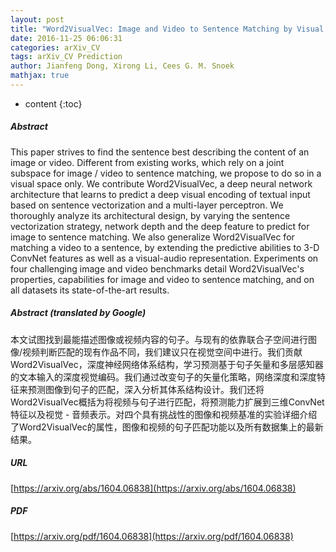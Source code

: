 ```yaml
---
layout: post
title: "Word2VisualVec: Image and Video to Sentence Matching by Visual Feature Prediction"
date: 2016-11-25 06:06:31
categories: arXiv_CV
tags: arXiv_CV Prediction
author: Jianfeng Dong, Xirong Li, Cees G. M. Snoek
mathjax: true
---
```


* content
{:toc}

##### Abstract
This paper strives to find the sentence best describing the content of an image or video. Different from existing works, which rely on a joint subspace for image / video to sentence matching, we propose to do so in a visual space only. We contribute Word2VisualVec, a deep neural network architecture that learns to predict a deep visual encoding of textual input based on sentence vectorization and a multi-layer perceptron. We thoroughly analyze its architectural design, by varying the sentence vectorization strategy, network depth and the deep feature to predict for image to sentence matching. We also generalize Word2VisualVec for matching a video to a sentence, by extending the predictive abilities to 3-D ConvNet features as well as a visual-audio representation. Experiments on four challenging image and video benchmarks detail Word2VisualVec's properties, capabilities for image and video to sentence matching, and on all datasets its state-of-the-art results.

##### Abstract (translated by Google)
本文试图找到最能描述图像或视频内容的句子。与现有的依靠联合子空间进行图像/视频判断匹配的现有作品不同，我们建议只在视觉空间中进行。我们贡献Word2VisualVec，深度神经网络体系结构，学习预测基于句子矢量和多层感知器的文本输入的深度视觉编码。我们通过改变句子的矢量化策略，网络深度和深度特征来预测图像到句子的匹配，深入分析其体系结构设计。我们还将Word2VisualVec概括为将视频与句子进行匹配，将预测能力扩展到三维ConvNet特征以及视觉 - 音频表示。对四个具有挑战性的图像和视频基准的实验详细介绍了Word2VisualVec的属性，图像和视频的句子匹配功能以及所有数据集上的最新结果。

##### URL
[https://arxiv.org/abs/1604.06838](https://arxiv.org/abs/1604.06838)

##### PDF
[https://arxiv.org/pdf/1604.06838](https://arxiv.org/pdf/1604.06838)

